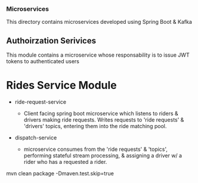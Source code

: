 ### Microservices ###
This directory contains microservices developed using Spring Boot & Kafka 


## Authoirzation Serivices ##
This module contains a microservice whose responsability is to issue JWT tokens to authenticated users

# Rides Service Module
* ride-request-service
    * Client facing spring boot microservice which listens to riders & drivers making ride requests.  Writes requests to 'ride requests' & 'drivers'  topics, entering them into the ride matching pool.  

* dispatch-service
    * microservice consumes from the 'ride requests' & 'topics', performing stateful stream processing, & assigning a driver w/ a rider who has a requested a rider. 

mvn clean package -Dmaven.test.skip=true